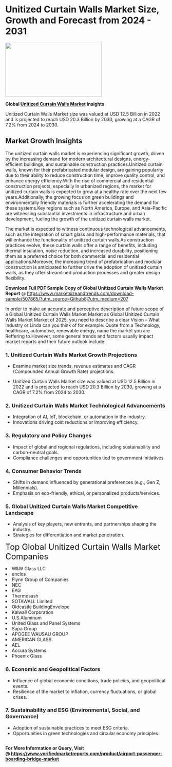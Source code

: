 <H1>Unitized Curtain Walls Market Size, Growth and Forecast from 2024 - 2031</H1><img class="aligncenter size-medium wp-image-584254" src="https://thirdeyenews.in/wp-content/uploads/2024/09/Global-Market-Research-300x168.jpeg" alt="" width="300" height="168" /><p><strong>Global&nbsp;<a href="https://www.marketsizeandtrends.com/download-sample/507865/?utm_source=Github8j?utm_medium=207">Unitized Curtain Walls Market</a> Insights</strong></p><p>Unitized Curtain Walls Market size was valued at USD 12.5 Billion in 2022 and is projected to reach USD 20.3 Billion by 2030, growing at a CAGR of 7.2% from 2024 to 2030.</p><p><h2>Market Growth Insights</h2> <p>The unitized curtain walls market is experiencing significant growth, driven by the increasing demand for modern architectural designs, energy-efficient buildings, and sustainable construction practices.Unitized curtain walls, known for their prefabricated modular design, are gaining popularity due to their ability to reduce construction time, improve quality control, and enhance energy efficiency.With the rise of commercial and residential construction projects, especially in urbanized regions, the market for unitized curtain walls is expected to grow at a healthy rate over the next few years.Additionally, the growing focus on green buildings and environmentally friendly materials is further accelerating the demand for these systems.Key regions such as North America, Europe, and Asia-Pacific are witnessing substantial investments in infrastructure and urban development, fueling the growth of the unitized curtain walls market.</p> <p>The market is expected to witness continuous technological advancements, such as the integration of smart glass and high-performance materials, that will enhance the functionality of unitized curtain walls.As construction practices evolve, these curtain walls offer a range of benefits, including thermal insulation, noise reduction, and increased durability, positioning them as a preferred choice for both commercial and residential applications.Moreover, the increasing trend of prefabrication and modular construction is anticipated to further drive the adoption of unitized curtain walls, as they offer streamlined production processes and greater design flexibility.</p> <p><span class=""><strong>Download Full PDF Sample Copy of Global Unitized Curtain Walls Market Report</strong> @ <a href="https://www.marketsizeandtrends.com/download-sample/507865/?utm_source=Github8j?utm_medium=207" target="_blank">https://www.marketsizeandtrends.com/download-sample/507865/?utm_source=Github8j?utm_medium=207</a></span></p><p>In order to make an accurate and perceptive description of future scope of a Global&nbsp;Unitized Curtain Walls Market Market as Global&nbsp;Unitized Curtain Walls Market Market of 2025, you need to describe a clear Vision &ndash; What Industry or Linda can you think of for example: Quote from a Technology, healthcare, automotive, renewable energy, name the market you are Reffering to.However, some general trends and factors usually impact market reports and their future outlook include:</p><h3>1.&nbsp;<strong>Unitized Curtain Walls Market Growth Projections</strong></h3><ul><li>Examine market size trends, revenue estimates and CAGR (Compounded Annual Growth Rate) projections.</li><li><p>Unitized Curtain Walls Market size was valued at USD 12.5 Billion in 2022 and is projected to reach USD 20.3 Billion by 2030, growing at a CAGR of 7.2% from 2024 to 2030.</p></li></ul><h3>2.&nbsp;<strong>Unitized Curtain Walls Market Technological Advancements</strong></h3><ul><li>Integration of AI, IoT, blockchain, or automation in the industry.</li><li>Innovations driving cost reductions or improving efficiency.</li></ul><h3>3.&nbsp;<strong>Regulatory and Policy Changes</strong></h3><ul><li>Impact of global and regional regulations, including sustainability and carbon-neutral goals.</li><li>Compliance challenges and opportunities tied to government initiatives.</li></ul><h3>4.&nbsp;<strong>Consumer Behavior Trends</strong></h3><ul><li>Shifts in demand influenced by generational preferences (e.g., Gen Z, Millennials).</li><li>Emphasis on eco-friendly, ethical, or personalized products/services.</li></ul><h3>5.&nbsp;<strong>Global Unitized Curtain Walls Market Competitive Landscape</strong></h3><ul><li>Analysis of key players, new entrants, and partnerships shaping the industry.</li><li>Strategies for differentiation and market penetration.</li></ul><p data-pm-slice="1 1 []"><span style="color: inherit; font-family: inherit; font-size: 25px;">Top Global Unitized Curtain Walls Market Companies</span></p><div class="" data-test-id=""><p><li>W&W Glass LLC</li><li> enclos</li><li> Flynn Group of Companies</li><li> NEC</li><li> EAG</li><li> Thermosash</li><li> SOTAWALL Limited</li><li> Oldcastle BuildingEnvelope</li><li> Kalwall Corporation</li><li> U.S.Aluminum</li><li> United Glass and Panel Systems</li><li> Sapa Group</li><li> APOGEE WAUSAU GROUP</li><li> AMERICAN GLASS</li><li> AEL</li><li> Accura Systems</li><li> Phoenix Glass</li></p></div><h3>6.&nbsp;<strong>Economic and Geopolitical Factors</strong></h3><ul><li>Influence of global economic conditions, trade policies, and geopolitical events.</li><li>Resilience of the market to inflation, currency fluctuations, or global crises.</li></ul><h3>7.&nbsp;<strong>Sustainability and ESG (Environmental, Social, and Governance)</strong></h3><ul><li>Adoption of sustainable practices to meet ESG criteria.</li><li>Opportunities in green technologies and circular economy principles.</li></ul><h2><strong style="font-size: 14px;">For More Information or Query, Visit @&nbsp;</strong><a style="background-color: #ffffff; font-size: 14px;" href="https://www.marketsizeandtrends.com/report/unitized-curtain-walls-market/" target="_blank">https://www.verifiedmarketreports.com/product/airport-passenger-boarding-bridge-market</a></h2>